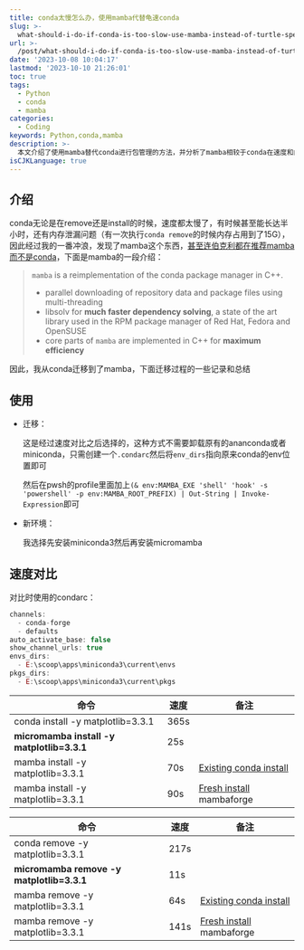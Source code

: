 ```yaml
---
title: conda太慢怎么办，使用mamba代替龟速conda
slug: >-
  what-should-i-do-if-conda-is-too-slow-use-mamba-instead-of-turtle-speed-conda-z1oondz
url: >-
  /post/what-should-i-do-if-conda-is-too-slow-use-mamba-instead-of-turtle-speed-conda-z1oondz.html
date: '2023-10-08 10:04:17'
lastmod: '2023-10-10 21:26:01'
toc: true
tags:
  - Python
  - conda
  - mamba
categories:
  - Coding
keywords: Python,conda,mamba
description: >-
  本文介绍了使用mamba替代conda进行包管理的方法，并分析了mamba相较于conda在速度和内存占用方面的优势。通过对比实验，发现mamba在安装和移除包时具有更快的速度，并且解决依赖关系的效率更高。同时，文章提供了迁移至mamba的步骤和注意事项，以及在新环境中设置mamba的方法。
isCJKLanguage: true
---
```


## 介绍

conda无论是在remove还是install的时候，速度都太慢了，有时候甚至能长达半小时，还有内存泄漏问题（有一次执行`conda remove`​的时候内存占用到了15G），因此经过我的一番冲浪，发现了mamba这个东西，[甚至连伯克利都在推荐mamba而不是conda](https://statistics.berkeley.edu/computing/conda)，下面是mamba的一段介绍：

> ​`mamba`​ is a reimplementation of the conda package manager in C++.
>
> * parallel downloading of repository data and package files using multi-threading
> * libsolv for **much faster dependency solving**, a state of the art library used in the RPM package manager of Red Hat, Fedora and OpenSUSE
> * core parts of `mamba`​ are implemented in C++ for **maximum efficiency**

因此，我从conda迁移到了mamba，下面迁移过程的一些记录和总结

## 使用

- 迁移：

  这是经过速度对比之后选择的，这种方式不需要卸载原有的ananconda或者miniconda，只需创建一个`.condarc`​​然后将`env_dirs`​​指向原来conda的env位置即可

  然后在pwsh的profile里面加上`(& env:MAMBA_EXE 'shell' 'hook' -s 'powershell' -p env:MAMBA_ROOT_PREFIX) | Out-String | Invoke-Expression`​​即可
* 新环境：

  我选择先安装miniconda3然后再安装micromamba

## 速度对比

对比时使用的condarc：

```js
channels:
  - conda-forge
  - defaults
auto_activate_base: false
show_channel_urls: true
envs_dirs:
  - E:\scoop\apps\miniconda3\current\envs
pkgs_dirs:
  - E:\scoop\apps\miniconda3\current\pkgs

```

|命令|速度|备注|
| -----------------------------------| ------| -------------|
|conda install -y matplotlib=3.3.1|365s||
|**micromamba install -y matplotlib=3.3.1**|25s||
|mamba install -y matplotlib=3.3.1|70s|[Existing conda install](https://mamba.readthedocs.io/en/latest/mamba-installation.html#existing-conda-install-not-recommended)<br />|
|mamba install -y matplotlib=3.3.1|90s|[Fresh install](https://mamba.readthedocs.io/en/latest/mamba-installation.html#fresh-install-recommended) mambaforge|

|命令|速度|备注|
| ----------------------------------| ------| -------------|
|conda remove -y matplotlib=3.3.1|217s||
|**micromamba remove -y matplotlib=3.3.1**|11s||
|mamba remove -y matplotlib=3.3.1|64s|[Existing conda install](https://mamba.readthedocs.io/en/latest/mamba-installation.html#existing-conda-install-not-recommended)<br />|
|mamba remove -y matplotlib=3.3.1|141s|[Fresh install](https://mamba.readthedocs.io/en/latest/mamba-installation.html#fresh-install-recommended) mambaforge|

‍

